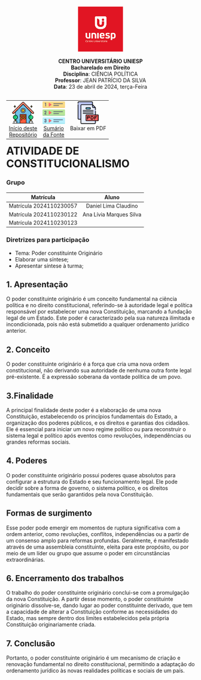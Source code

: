 <div align="center">

<p align="center"><img height="120" src="../../../figuras/LOGO_UNIESP.png"> </p>

<p align="center"><b>CENTRO UNIVERSITÁRIO UNIESP</b><br>
<b>Bacharelado em Direito</b><br>
<b>Disciplina</b>: CIÊNCIA POLÍTICA<br>
<b>Professor</b>: JEAN PATRÍCIO DA SILVA<br>
<b>Data</b>: 23 de abril de 2024, terça-Feira<br>
 </p>
</div>

<table align="right" border="0">
  <tr>
    <td align="center" valign="top">
      <a href="../../../README.md">
        <img src="https://github.com/dnlclaudino/imagens/blob/master/icones/icone-casa2.png?raw=true" heigh="60" width="60"><br>Início deste <br>Repositório
      </a>
    </td>
    <td align="center" valign="top">
      <a href="../README.md">
        <img src="https://github.com/dnlclaudino/imagens/blob/master/icones/icone-sumario.png?raw=true" heigh="60" width="60"><br>Sumário<br>da Fonte
      </a>
    </td>
    <td align="center" valign="top">
        <img src="https://github.com/dnlclaudino/imagens/blob/master/icones-aplicativos/pdf/pdf.png?raw=true" heigh="60" width="60"><br>Baixar em PDF
    </td>
  </tr>
</table><br><br><br><br><br>

# ATIVIDADE DE CONSTITUCIONALISMO

### Grupo

|Matrícula|Aluno|
|:---:|:---:|
|Matrícula 2024110230057|Daniel Lima Claudino|
|Matrícula 2024110230122|Ana Lívia Marques Silva|
|Matrícula 2024110230123||

### Diretrizes para participação

- Tema: Poder constituinte Originário
- Elaborar uma síntese;
- Apresentar síntese à turma;

## 1. Apresentação

O poder constituinte originário é um conceito fundamental na ciência política e no direito constitucional, referindo-se à autoridade legal e política responsável por estabelecer uma nova Constituição, marcando a fundação legal de um Estado. Este poder é caracterizado pela sua natureza ilimitada e incondicionada, pois não está submetido a qualquer ordenamento jurídico anterior.

## 2. Conceito

O poder constituinte originário é a força que cria uma nova ordem constitucional, não derivando sua autoridade de nenhuma outra fonte legal pré-existente. É a expressão soberana da vontade política de um povo.

## 3.Finalidade

A principal finalidade deste poder é a elaboração de uma nova Constituição, estabelecendo os princípios fundamentais do Estado, a organização dos poderes públicos, e os direitos e garantias dos cidadãos. Ele é essencial para iniciar um novo regime político ou para reconstruir o sistema legal e político após eventos como revoluções, independências ou grandes reformas sociais.

## 4. Poderes

O poder constituinte originário possui poderes quase absolutos para configurar a estrutura do Estado e seu funcionamento legal. Ele pode decidir sobre a forma de governo, o sistema político, e os direitos fundamentais que serão garantidos pela nova Constituição.

## Formas de surgimento

Esse poder pode emergir em momentos de ruptura significativa com a ordem anterior, como revoluções, conflitos, independências ou a partir de um consenso amplo para reformas profundas. Geralmente, é manifestado através de uma assembleia constituinte, eleita para este propósito, ou por meio de um líder ou grupo que assume o poder em circunstâncias extraordinárias.

## 6. Encerramento dos trabalhos

O trabalho do poder constituinte originário conclui-se com a promulgação da nova Constituição. A partir desse momento, o poder constituinte originário dissolve-se, dando lugar ao poder constituinte derivado, que tem a capacidade de alterar a Constituição conforme as necessidades do Estado, mas sempre dentro dos limites estabelecidos pela própria Constituição originariamente criada.

## 7. Conclusão

Portanto, o poder constituinte originário é um mecanismo de criação e renovação fundamental no direito constitucional, permitindo a adaptação do ordenamento jurídico às novas realidades políticas e sociais de um país.